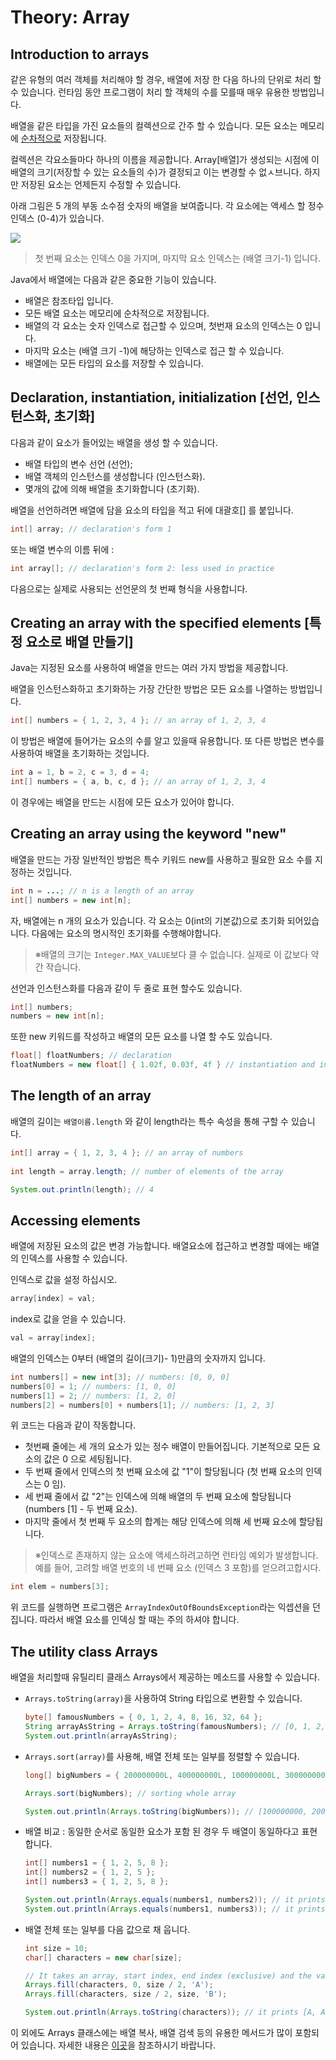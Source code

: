 # Theory: Array

## Introduction to arrays
같은 유형의 여러 객체를 처리해야 할 경우, 배열에 저장 한 다음 하나의 단위로 처리 할 수 ​​있습니다. 런타임 동안 프로그램이 처리 할 객체의 수를 모를때 매우 유용한 방법입니다.

배열을 같은 타입을 가진 요소들의 컬렉션으로 간주 할 수 있습니다. 모든 요소는 메모리에 <u>순차적으로</u> 저장됩니다.

컬렉션은 각요소들마다 하나의 이름을 제공합니다. Array[배열]가 생성되는 시점에 이 배열의 크기(저장할 수 있는 요소들의 수)가 결정되고 이는 변경할 수 없ㅅ브니다. 하지만 저장된 요소는 언제든지 수정할 수 있습니다.

아래 그림은 5 개의 부동 소수점 숫자의 배열을 보여줍니다. 각 요소에는 액세스 할 정수 인덱스 (0-4)가 있습니다.

![](https://ucarecdn.com/9e6fb36e-293b-4fce-99e5-430e520d0783/)

> 첫 번째 요소는 인덱스 0을 가지며, 마지막 요소 인덱스는 (배열 크기-1) 입니다.

Java에서 배열에는 다음과 같은 중요한 기능이 있습니다.

- 배열은 참조타입 입니다.
- 모든 배열 요소는 메모리에 순차적으로 저장됩니다.
- 배열의 각 요소는 숫자 인덱스로 접근할 수 있으며, 첫번재 요소의 인덱스는 0 입니다.
- 마지막 요소는 (배열 크기 -1)에 해당하는 인덱스로 접근 할 수 있습니다.
- 배열에는 모든 타입의 요소를 저장할 수 있습니다.

## Declaration, instantiation, initialization  [선언, 인스턴스화, 초기화]
다음과 같이 요소가 들어있는 배열을 생성 할 수 있습니다.
- 배열 타입의 변수 선언 (선언);
- 배열 객체의 인스턴스를 생성합니다 (인스턴스화).
- 몇개의 값에 의해 배열을 초기화합니다 (초기화).

배열을 선언하려면 배열에 담을 요소의 타입을 적고 뒤에 대괄호[] 를 붙입니다.

```java
int[] array; // declaration's form 1
```
또는 배열 변수의 이름 뒤에 :

```java
int array[]; // declaration's form 2: less used in practice
```
다음으로는 실제로 사용되는 선언문의 첫 번째 형식을 사용합니다.

## Creating an array with the specified elements [특정 요소로 배열 만들기]

Java는 지정된 요소를 사용하여 배열을 만드는 여러 가지 방법을 제공합니다.

배열을 인스턴스화하고 초기화하는 가장 간단한 방법은 모든 요소를 나열하는 방법입니다.

```java
int[] numbers = { 1, 2, 3, 4 }; // an array of 1, 2, 3, 4
```
이 방법은 배열에 들어가는 요소의 수를 알고 있을때 유용합니다.
또 다른 방법은 변수를 사용하여 배열을 초기화하는 것입니다.

```java
int a = 1, b = 2, c = 3, d = 4;
int[] numbers = { a, b, c, d }; // an array of 1, 2, 3, 4
```
이 경우에는 배열을 만드는 시점에 모든 요소가 있어야 합니다.

## Creating an array using the keyword "new"
배열을 만드는 가장 일반적인 방법은 특수 키워드 new를 사용하고 필요한 요소 수를 지정하는 것입니다.

```java
int n = ...; // n is a length of an array
int[] numbers = new int[n];
```

자, 배열에는 n 개의 요소가 있습니다. 각 요소는 0(int의 기본값)으로 초기화 되어있습니다. 다음에는 요소의 명시적인 초기화를 수행해야합니다.

> ※배열의 크기는 `Integer.MAX_VALUE`보다 클 수 없습니다. 실제로 이 값보다 약간 작습니다.  

선언과 인스턴스화를 다음과 같이 두 줄로 표현 할수도 있습니다.
```java
int[] numbers;
numbers = new int[n];
```

또한 new 키워드를 작성하고 배열의 모든 요소를 나열 할 수도 있습니다.
```java
float[] floatNumbers; // declaration 
floatNumbers = new float[] { 1.02f, 0.03f, 4f } // instantiation and initialization
```

## The length of an array
배열의 길이는 `배열이름.length` 와 같이 length라는 특수 속성을 통해 구할 수 있습니다.
```java
int[] array = { 1, 2, 3, 4 }; // an array of numbers
        
int length = array.length; // number of elements of the array

System.out.println(length); // 4
```

## Accessing elements 
배열에 저장된 요소의 값은 변경 가능합니다. 배열요소에 접근하고 변경할 때에는 배열의 인덱스를 사용할 수 있습니다.

인덱스로 값을 설정 하십시오.
```java
array[index] = val;
```

index로 값을 얻을 수 있습니다.
```java
val = array[index];
```
배열의 인덱스는 0부터 (배열의 길이(크기)- 1)만큼의 숫자까지 입니다.

```java
int numbers[] = new int[3]; // numbers: [0, 0, 0]
numbers[0] = 1; // numbers: [1, 0, 0]
numbers[1] = 2; // numbers: [1, 2, 0]
numbers[2] = numbers[0] + numbers[1]; // numbers: [1, 2, 3]
```
위 코드는 다음과 같이 작동합니다.
-  첫번째 줄에는 세 개의 요소가 있는 정수 배열이 만들어집니다. 기본적으로 모든 요소의 값은 0 으로 세팅됩니다.
- 두 번째 줄에서 인덱스의 첫 번째 요소에 값 "1"이 할당됩니다 (첫 번째 요소의 인덱스는 0 임).
- 세 번째 줄에서 값 "2"는 인덱스에 의해 배열의 두 번째 요소에 할당됩니다 (numbers [1] - 두 번째 요소).
- 마지막 줄에서 첫 번째 두 요소의 합계는 해당 인덱스에 의해 세 번째 요소에 할당됩니다.
> ※인덱스로 존재하지 않는 요소에 액세스하려고하면 런타임 예외가 발생합니다.
예를 들어, 고려할 배열 번호의 네 번째 요소 (인덱스 3 포함)를 얻으려고합시다.

```java
int elem = numbers[3];
```
위 코드를 실행하면 프로그램은 `ArrayIndexOutOfBoundsException`라는 익셉션을 던집니다.
따라서 배열 요소를 인덱싱 할 때는 주의 하셔야 합니다.

## The utility class Arrays
배열을 처리할때 유틸리티 클래스 Arrays에서 제공하는 메소드를 사용할 수 있습니다.

-  `Arrays.toString(array)`을 사용하여 String 타입으로 변환할 수 있습니다.
    ```java
    byte[] famousNumbers = { 0, 1, 2, 4, 8, 16, 32, 64 };
    String arrayAsString = Arrays.toString(famousNumbers); // ﻿[0, 1, 2, 4, 8, 16, 32, 64]
    System.out.println(arrayAsString);
    ```

- `Arrays.sort(array)`를 사용해, 배열 전체 또는 일부를 정렬할 수 있습니다.
    ```java
    long[] bigNumbers = { 200000000L, 400000000L, 100000000L, 300000000L }; // it's unsorted

    Arrays.sort(bigNumbers); // sorting whole array
    
    System.out.println(Arrays.toString(bigNumbers)); // [100000000, 200000000, 300000000, 400000000]
    ```
- 배열 비교 : 동일한 순서로 동일한 요소가 포함 된 경우 두 배열이 동일하다고 표현합니다.
    ```java
    int[] numbers1 = { 1, 2, 5, 8 };
    int[] numbers2 = { 1, 2, 5 };
    int[] numbers3 = { 1, 2, 5, 8 };

    System.out.println(Arrays.equals(numbers1, numbers2)); // it prints "false"
    System.out.println(Arrays.equals(numbers1, numbers3)); // it prints "true"
    ```

- 배열 전체 또는 일부를 다음 값으로 채 웁니다.
    ```java
    int size = 10;
    char[] characters = new char[size];

    // It takes an array, start index, end index (exclusive) and the value for filling the array
    Arrays.fill(characters, 0, size / 2, 'A'); 
    Arrays.fill(characters, size / 2, size, 'B');

    System.out.println(Arrays.toString(characters)); // it prints [A, A, A, A, A, B, B, B, B, B]
    ```
이 외에도 Arrays 클래스에는 배열 복사, 배열 검색 등의 유용한 메서드가 많이 포함되어 있습니다. 자세한 내용은 [이곳](https://docs.oracle.com/javase/8/docs/api/java/util/Arrays.html)을 참조하시기 바랍니다.
